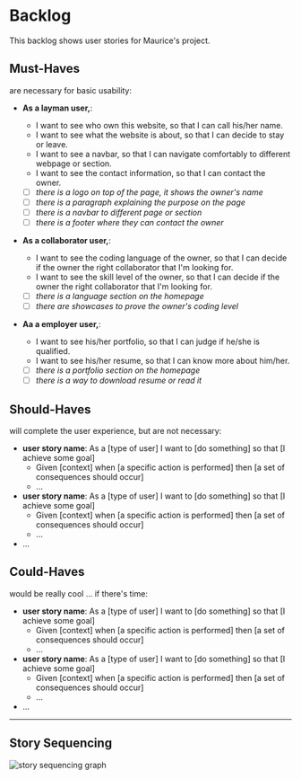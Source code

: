 # Backlog

<!-- A collection of user stories for your project. Stories inside of each priority level are not necessarily in order. You and your team will decide when to develop each story by drawing out your [Story Sequencing](#story-sequencing). -->

This backlog shows user stories for Maurice's project.

## Must-Haves

are necessary for basic usability:

- **As a layman user,**:

  - I want to see who own this website, so that I can call his/her name.
  - I want to see what the website is about, so that I can decide to stay or
    leave.
  - I want to see a navbar, so that I can navigate comfortably to different
    webpage or section.
  - I want to see the contact information, so that I can contact the owner.

  - [ ] _there is a logo on top of the page, it shows the owner's name_
  - [ ] _there is a paragraph explaining the purpose on the page_
  - [ ] _there is a navbar to different page or section_
  - [ ] _there is a footer where they can contact the owner_

- **As a collaborator user,**:

  - I want to see the coding language of the owner, so that I can decide if the
    owner the right collaborator that I'm looking for.
  - I want to see the skill level of the owner, so that I can decide if the
    owner the right collaborator that I'm looking for.

  - [ ] _there is a language section on the homepage_
  - [ ] _there are showcases to prove the owner's coding level_

- **Aa a employer user,**:

  - I want to see his/her portfolio, so that I can judge if he/she is qualified.
  - I want to see his/her resume, so that I can know more about him/her.

  - [ ] _there is a portfolio section on the homepage_
  - [ ] _there is a way to download resume or read it_

## Should-Haves

will complete the user experience, but are not necessary:

- **user story name**: As a [type of user] I want to [do something] so that [I
  achieve some goal]
  - Given [context] when [a specific action is performed] then [a set of
    consequences should occur]
  - ...
- **user story name**: As a [type of user] I want to [do something] so that [I
  achieve some goal]
  - Given [context] when [a specific action is performed] then [a set of
    consequences should occur]
  - ...
- ...

## Could-Haves

would be really cool ... if there's time:

- **user story name**: As a [type of user] I want to [do something] so that [I
  achieve some goal]
  - Given [context] when [a specific action is performed] then [a set of
    consequences should occur]
  - ...
- **user story name**: As a [type of user] I want to [do something] so that [I
  achieve some goal]
  - Given [context] when [a specific action is performed] then [a set of
    consequences should occur]
  - ...
- ...

---

## Story Sequencing

![story sequencing graph](./story-sequencing-graph.svg)
